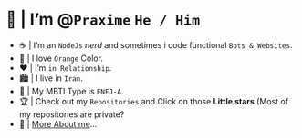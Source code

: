 # 👋 | I’m @`Praxime` ```He / Him```
- ☕ | I’m an `NodeJs` _nerd_ and sometimes i code functional `Bots & Websites`.
- 🍰 | I love `Orange` Color.
- ❤️ | I’m `in Relationship`.
- 🏙️ | I live in `Iran`.
- ‎🧡 | My MBTI Type is `ENFJ-A`.
- 🏆 | Check out my `Repositories` and Click on those **Little stars** (Most of my repositories are private?
- 📙 | [More About me](https://home.praxime.ir)...
